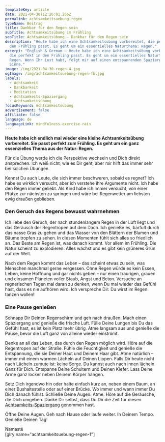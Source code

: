 ```yaml
---
templateKey: article
date: 2021-04-30T12:26:01.266Z
permalink: achtsamkeitsuebung-regen
typeName: Beitrag
title: Dankbar für den Regen sein
subTitle: Achtsamkeitsübung im Frühling
seoTitle: Achtsamkeitsübung – Dankbar für den Regen sein
description: "Heute habe ich eine Achtsamkeitsübung vorbereitet, die perfekt in
  den Frühling passt. Es geht um ein essentielles Naturthema: Regen."
excerpt: "English & German – Heute habe ich eine Achtsamkeitsübung vorbereitet,
  die perfekt in den Frühling passt. Es geht um ein essentielles Naturthema:
  Regen. Wenn Ihr Lust habt, folgt mir auf einen entspannenden Spaziergang der
  Sinne."
image: /img/2021-04-30-regen-4.jpg
ogImage: /img/achtsamkeitsuebung-regen-fb.jpg
labels:
  - Achtsamkeit
  - Dankbarkeit
  - Meditation
  - Achtsamkeits-Spaziergang
  - Achtsamkeitsübung
focusKeyword: Achtsamkeitsübung
advertisement: false
affiliate: false
language: de
languageLink: mindfulness-exercise-rain
---
```

**Heute habe ich endlich mal wieder eine kleine Achtsamkeitsübung vorbereitet. Sie passt perfekt zum Frühling. Es geht um ein ganz essenzielles Thema aus der Natur: Regen.**

Für die Übung werde ich die Perspektive wechseln und Dich direkt ansprechen. Ich weiß nicht, wie es Dir geht, aber mir hilft das immer sehr bei solchen Übungen.

Kennst Du auch Leute, die sich immer beschweren, sobald es regnet? Ich habe es wirklich versucht, aber ich verstehe ihre Argumente nicht. Ich habe den Regen immer geliebt. Als Kind habe ich immer versucht, von einer Pfütze zur nächsten zu springen und wäre bei Regenwetter am liebsten ewig draußen geblieben.

### Den Geruch des Regens bewusst wahrnehmen

Ich liebe den Geruch, der nach stundenlangem Regen in der Luft liegt und das Geräusch der Regentropen auf dem Dach. Ich genieße es, barfuß durch das nasse Gras zu gehen und das Wasser von den Blättern der Blumen und Bäume tropfen zu sehen. In diesen Momenten fühlt sich alles so friedlich an. Das Beste am Regen ist, was danach kommt. Vor allem im Frühling. Die Natur scheint zu explodieren. Alles wächst und es gibt kein grüneres Grün auf der Welt.

Nach dem Regen kommt das Leben – das scheint etwas zu sein, was Menschen manchmal gerne vergessen. Ohne Regen würde es kein Essen, Leben, keine Hoffnung und gar nichts geben – nur einen traurigen, grauen und einsamen Planeten voller Staub, Angst und Beton. Versuche an regnerischen Tagen mal daran zu denken, wenn Du mal wieder das Gefühl hast, dass es nie aufhören wird. Ich verspreche Dir: Du wirst im Regen tanzen wollen!

### Eine Pause genießen

Schnapp Dir Deinen Regenschirm und geh nach draußen. Mach einen Spaziergang und genieße die frische Luft. Fülle Deine Lungen bis Du das Gefühl hast, es ist kein Platz mehr übrig. Atme langsam aus und genieße die Pause, bevor die Luft ganz von alleine wieder einströmt.

Denke an all das Leben, das durch den Regen möglich wird. Höre auf die Regentropen auf der Straße. Fühle die Feuchtigkeit und genieße die Entspannung, die sie Deiner Haut und Deinem Haar gibt. Atme natürlich – immer mit einem warmen Lächeln auf Deinen Lippen. Falls Dir heute nicht nach Lächeln zumute ist: keine Sorge. Du kannst auch nach innen lächeln. Ganz für Dich. Entspanne Deine Schultern und Deinen Kiefer. Lass Deine Arme ganz locker neben Deinem Körper hängen.

Setz Dich irgendwo hin oder halte einfach kurz an, neben einem Baum, an einer Bushaltestelle oder auf einer Brücke. Wo immer und wann immer Du Dich danach fühlst. Schließe Deine Augen. Atme. Höre auf die Geräusche, die Dich umgeben. Danke Dir selbst, dass Du Dir die Zeit für diesen [Achtsamkeits-Spaziergang](http://cardamonchai.com/2020/10/spaziergang-fuer-die-seele/) genommen hast.

Öffne Deine Augen. Geh nach Hause oder laufe weiter. In Deinem Tempo. Genieße Deinen Tag!

Namasté\
\[glry name="achtsamkeitsuebung-regen-1"]
